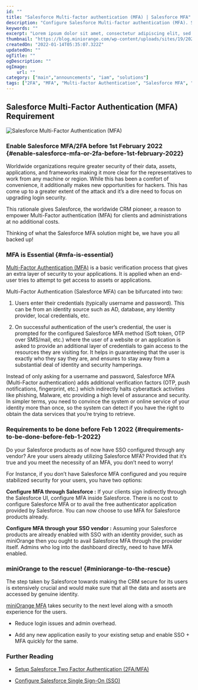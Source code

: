 ```yaml
---
id: ""
title: "Salesforce Multi-factor authentication (MFA) | Salesforce MFA"
description: "Configure Salesforce Multi-factor authentication (MFA). Setup MFA for all your web &amp; SaaS Apps including Salesforce for authorized network users."
keywords: ""
excerpt: "Lorem ipsum dolor sit amet, consectetur adipiscing elit, sed do eiusmod tempor incididunt ut labore et dolore magna aliqua. Praesent elementum facilisis leo vel fringilla est ullamcorper eget. At imperdiet dui accumsan sit amet nulla facilities morbi tempus."
thumbnail: "https://blog.miniorange.com/wp-content/uploads/sites/19/2022/01/salesforce-mfa.webp"
createdOn: "2022-01-14T05:35:07.322Z"
updatedOn: ""
ogTitle: ""
ogDescription: ""
ogImage:
    url: ""
category: ["main","announcements", "iam", "solutions"]
tags: ["2FA", "MFA", "Multi-factor Authentication", "Salesforce MFA", "Salesforce Two-Factor Authentication"]
---
```


## Salesforce Multi-Factor Authentication (MFA) Requirement

![Salesforce Multi-Factor Authentication (MFA)](https://blog.miniorange.com/wp-content/uploads/sites/19/2022/01/salesforce-mfa.webp)

### Enable Salesforce MFA/2FA before 1st February 2022 {#enable-salesforce-mfa-or-2fa-before-1st-february-2022}

Worldwide organizations require greater security of their data, assets, applications, and frameworks making it more clear for the representatives to work from any machine or region. While this has been a comfort of convenience, it additionally makes new opportunities for hackers. This has come up to a greater extent of the attack and it’s a dire need to focus on upgrading login security.

This rationale gives Salesforce, the worldwide CRM pioneer, a reason to empower Multi-Factor authentication (MFA) for clients and administrations at no additional costs.

Thinking of what the Salesforce MFA solution might be, we have you all backed up!

### MFA is Essential {#mfa-is-essential}

[Multi-Factor Authentication (MFA)](https://blog.miniorange.com/what-is-multi-factor-authentication-mfa) is a basic verification process that gives an extra layer of security to your applications. It is applied when an end-user tries to attempt to get access to assets or applications. 

Multi-Factor Authentication (Salesforce MFA) can be bifurcated into two:
1. Users enter their credentials (typically username and password). This can be from an identity source such as AD, database, any Identity provider, local credentials, etc. 

2. On successful authentication of the user’s credential, the user is prompted for the configured Salesforce MFA method (Soft token, OTP over SMS/mail, etc.) where the user of a website or an application is asked to provide an additional layer of credentials to gain access to the resources they are visiting for. It helps in guaranteeing that the user is exactly who they say they are, and ensures to stay away from a substantial deal of identity and security hamperings.

Instead of only asking for a username and password, Salesforce MFA (Multi-Factor authentication) adds additional verification factors (OTP, push notifications, fingerprint, etc.) which indirectly halts cyberattack activities like phishing, Malware, etc providing a high level of assurance and security. In simpler terms, you need to convince the system or online service of your identity more than once, so the system can detect if you have the right to obtain the data services that you’re trying to retrieve.

### Requirements to be done before Feb 1 2022 {#requirements-to-be-done-before-feb-1-2022}

Do your Salesforce products as of now have SSO configured through any vendor? Are your users already utilizing Salesforce MFA? Provided that it’s true and you meet the necessity of an MFA, you don’t need to worry! 

For Instance, if you don’t have Salesforce MFA configured and you require stabilized security for your users, you have two options: 

**Configure MFA through Salesforce :** If your clients sign indirectly through the Salesforce UI, configure MFA inside Salesforce. There is no cost to configure Salesforce MFA or to avail the free authenticator application provided by Salesforce. You can now choose to use MFA for Salesforce products already.

**Configure MFA through your SSO vendor :** Assuming your Salesforce products are already enabled with SSO with an identity provider, such as miniOrange then you ought to avail Salesforce MFA through the provider itself. Admins who log into the dashboard directly, need to have MFA enabled.

### miniOrange to the rescue! {#miniorange-to-the-rescue}

The step taken by Salesforce towards making the CRM secure for its users is extensively crucial and would make sure that all the data and assets are accessed by genuine identity. 

[miniOrange MFA](https://www.miniorange.com/two-factor-authentication-(2fa)) takes security to the next level along with a smooth experience for the users.

- Reduce login issues and admin overhead.

- Add any new application easily to your existing setup and enable SSO + MFA quickly for the same.

### Further Reading
- [Setup Salesforce Two Factor Authentication (2FA/MFA)](https://www.miniorange.com/salesforce-two-factor-authentication-2fa)

- [Configure Salesforce Single Sign-On (SSO)](https://www.miniorange.com/salesforce-single-sign-on-(sso))